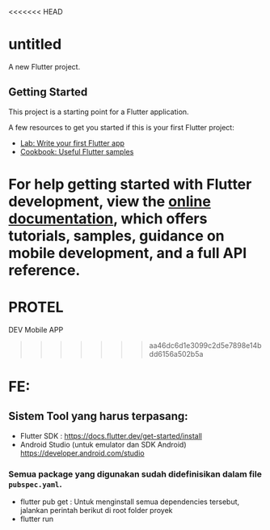 <<<<<<< HEAD
# untitled

A new Flutter project.

## Getting Started

This project is a starting point for a Flutter application.

A few resources to get you started if this is your first Flutter project:

- [Lab: Write your first Flutter app](https://docs.flutter.dev/get-started/codelab)
- [Cookbook: Useful Flutter samples](https://docs.flutter.dev/cookbook)

For help getting started with Flutter development, view the
[online documentation](https://docs.flutter.dev/), which offers tutorials,
samples, guidance on mobile development, and a full API reference.
=======
# PROTEL
DEV Mobile APP
>>>>>>> aa46dc6d1e3099c2d5e7898e14bdd6156a502b5a

# FE:
## Sistem Tool yang harus terpasang:
- Flutter SDK : https://docs.flutter.dev/get-started/install
- Android Studio (untuk emulator dan SDK Android) https://developer.android.com/studio

### Semua package yang digunakan sudah didefinisikan dalam file `pubspec.yaml`.  
- flutter pub get : Untuk menginstall semua dependencies tersebut, jalankan perintah berikut di root folder proyek
- flutter run
